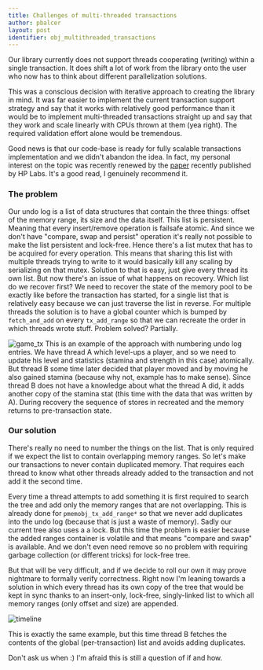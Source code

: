 ```yaml
---
title: Challenges of multi-threaded transactions
author: pbalcer
layout: post
identifier: obj_multithreaded_transactions
---
```


Our library currently does not support threads cooperating (writing) within a
single transaction. It does shift a lot of work from the library onto the user
who now has to think about different parallelization solutions.

This was a conscious decision with iterative approach to creating the library
in mind. It was far easier to implement the current transaction support strategy
and say that it works with relatively good performance than it would be to
implement multi-threaded transactions straight up and say that they work and
scale linearly with CPUs thrown at them (yea right). The required validation
effort alone would be tremendous.

Good news is that our code-base is ready for fully scalable transactions
implementation and we didn't abandon the idea. In fact, my personal interest on
the topic was recently renewed by the [paper](http://www.hpl.hp.com/techreports/2015/HPL-2015-59.html)
recently published by HP Labs. It's a good read, I genuinely recommend it.

### The problem

Our undo log is a list of data structures that contain the three things:
offset of the memory range, its size and the data itself. This list is
persistent. Meaning that every insert/remove operation is failsafe atomic.
And since we don't have "compare, swap and persist" operation it's really
not possible to make the list persistent and lock-free. Hence there's a list
mutex that has to be acquired for every operation. This means that sharing this
list with multiple threads trying to write to it would basically kill any scaling
by serializing on that mutex.
Solution to that is easy, just give every thread its own list. But now there's
an issue of what happens on recovery. Which list do we recover first? We need to
recover the state of the memory pool to be exactly like before the transaction
has started, for a single list that is relatively easy because we can just traverse
the list in reverse. For multiple threads the solution is to have a global
counter which is bumped by `fetch_and_add` on every `tx_add_range` so that
we can recreate the order in which threads wrote stuff. Problem solved? Partially.

![game_tx](/assets/game_tx.png)
This is an example of the approach with numbering undo log entries. We have
thread A which level-ups a player, and so we need to update his level and
statistics (stamina and strength in this case) atomically. But thread B some
time later decided that player moved and by moving he also gained stamina
(because why not, example has to make sense). Since thread B does not have a
knowledge about what the thread A did, it adds another copy of the stamina stat
(this time with the data that was written by A). During recovery the sequence of
stores in recreated and the memory returns to pre-transaction state.

### Our solution

There's really no need to number the things on the list. That is only required
if we expect the list to contain overlapping memory ranges. So let's make our
transactions to never contain duplicated memory. That requires each thread to
know what other threads already added to the transaction and not add it the
second time.

Every time a thread attempts to add something it is first required to
search the tree and add only the memory ranges that are not overlapping. This is
already done for `pmemobj_tx_add_range*` so that we never add duplicates into
the undo log (because that is just a waste of memory). Sadly our current tree
also uses a a lock. But this time the problem is easier because the added ranges
container is volatile and that means "compare and swap" is available. And we
don't even need remove so no problem with requiring garbage collection
(or different tricks) for lock-free tree.

But that will be very difficult, and if we decide to roll our own it may prove
nightmare to formally verify correctness.
Right now I'm leaning towards a solution in which every thread has its own copy
of the tree that would be kept in sync thanks to an insert-only, lock-free,
singly-linked list to which all memory ranges (only offset and size) are appended.

![timeline](/assets/timeline.png)

This is exactly the same example, but this time thread B fetches the contents of
the global (per-transaction) list and avoids adding duplicates.

Don't ask us when :) I'm afraid this is still a question of if and how.
